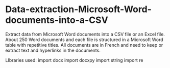 # Data-extraction-Microsoft-Word-documents-into-a-CSV


Extract data from Microsoft Word documents into a CSV file or an Excel file. About 250 Word documents and each file is structured in a Microsoft Word table with repetitive titles. All documents are in French and need to keep or extract text and hyperlinks in the documents.

LIbraries used:
import docx
import docxpy
import string
import re
